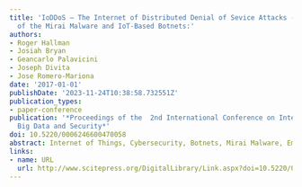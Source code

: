 ```yaml
---
title: 'IoDDoS — The Internet of Distributed Denial of Sevice Attacks - A Case Study
  of the Mirai Malware and IoT-Based Botnets:'
authors:
- Roger Hallman
- Josiah Bryan
- Geancarlo Palavicini
- Joseph Divita
- Jose Romero-Mariona
date: '2017-01-01'
publishDate: '2023-11-24T10:38:58.732551Z'
publication_types:
- paper-conference
publication: '*Proceedings of the  2nd International Conference on Internet of Things,
  Big Data and Security*'
doi: 10.5220/0006246600470058
abstract: Internet of Things, Cybersecurity, Botnets, Mirai Malware, Emerging Threats.
links:
- name: URL
  url: http://www.scitepress.org/DigitalLibrary/Link.aspx?doi=10.5220/0006246600470058
---
```

